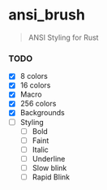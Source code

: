 # ansi_brush

> ANSI Styling for Rust

### TODO

- [x] 8 colors
- [x] 16 colors
- [x] Macro
- [x] 256 colors
- [x] Backgrounds
- [ ] Styling
  - [ ] Bold
  - [ ] Faint
  - [ ] Italic
  - [ ] Underline
  - [ ] Slow blink
  - [ ] Rapid Blink
